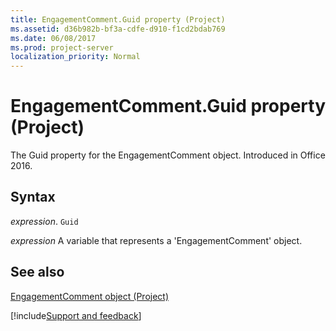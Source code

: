 ```yaml
---
title: EngagementComment.Guid property (Project)
ms.assetid: d36b982b-bf3a-cdfe-d910-f1cd2bdab769
ms.date: 06/08/2017
ms.prod: project-server
localization_priority: Normal
---
```



# EngagementComment.Guid property (Project)

The Guid property for the EngagementComment object. Introduced in Office 2016.


## Syntax

_expression_. `Guid`

_expression_ A variable that represents a 'EngagementComment' object.


## See also


[EngagementComment object (Project)](Project.engagementcomment.md)

[!include[Support and feedback](~/includes/feedback-boilerplate.md)]